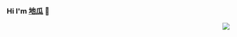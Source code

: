 ### Hi I'm [地瓜](https://digua.me) 👋

<img align="right" src="https://github-readme-stats.vercel.app/api?username=hellodigua&show_icons=true&icon_color=0366d6&bg_color=ffffff&hide_title=true&hide=contribs&include_all_commits=true"/>
